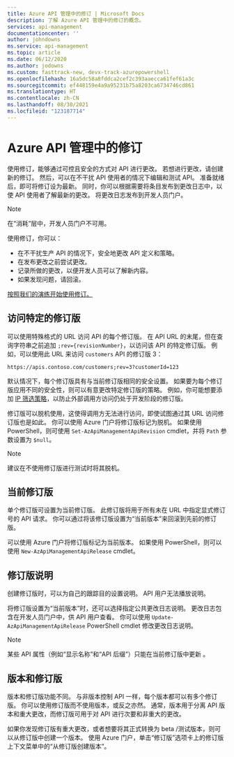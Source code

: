 ```yaml
---
title: Azure API 管理中的修订 | Microsoft Docs
description: 了解 Azure API 管理中的修订的概念。
services: api-management
documentationcenter: ''
author: johndowns
ms.service: api-management
ms.topic: article
ms.date: 06/12/2020
ms.author: jodowns
ms.custom: fasttrack-new, devx-track-azurepowershell
ms.openlocfilehash: 16a5dc58a8fddca2cef2c393aaecca61fef61a3c
ms.sourcegitcommit: ef448159e4a9a95231b75a8203ca6734746cd861
ms.translationtype: HT
ms.contentlocale: zh-CN
ms.lasthandoff: 08/30/2021
ms.locfileid: "123187714"
---
```

# <a name="revisions-in-azure-api-management"></a>Azure API 管理中的修订

使用修订，能够通过可控且安全的方式对 API 进行更改。 若想进行更改，请创建新的修订。 然后，可以在不干扰 API 使用者的情况下编辑和测试 API。 准备就绪后，即可将修订设为最新。 同时，你可以根据需要将条目发布到更改日志中，以使 API 使用者了解最新的更改。 将更改日志发布到开发人员门户。

> [!NOTE]
> 在“消耗”层中，开发人员门户不可用。

使用修订，你可以：

- 在不干扰生产 API 的情况下，安全地更改 API 定义和策略。
- 在发布更改之前尝试更改。
- 记录所做的更改，以便开发人员可以了解新内容。
- 如果发现问题，请回滚。

[按照我们的演练开始使用修订。](./api-management-get-started-revise-api.md)

## <a name="accessing-specific-revisions"></a>访问特定的修订版

可以使用特殊格式的 URL 访问 API 的每个修订版。 在 API URL 的末尾，但在查询字符串之前追加 `;rev={revisionNumber}`，以访问该 API 的特定修订版。 例如，可以使用此 URL 来访问 `customers` API 的修订版 3：

`https://apis.contoso.com/customers;rev=3?customerId=123`

默认情况下，每个修订版具有与当前修订版相同的安全设置。 如果要为每个修订版应用不同的安全性，则可以有意更改特定修订版的策略。 例如，你可能想要添加 [IP 筛选策略](./api-management-access-restriction-policies.md#RestrictCallerIPs)，以防止外部调用方访问仍处于开发阶段的修订版。

修订版可以脱机使用，这使得调用方无法进行访问，即使试图通过其 URL 访问修订版也是如此。 你可以使用 Azure 门户将修订版标记为脱机。 如果使用 PowerShell，则可使用 `Set-AzApiManagementApiRevision` cmdlet，并将 `Path` 参数设置为 `$null`。

> [!NOTE]
> 建议在不使用修订版进行测试时将其脱机。

## <a name="current-revision"></a>当前修订版

单个修订版可设置为当前修订版。 此修订版将用于所有未在 URL 中指定显式修订号的 API 请求。 你可以通过将该修订版设置为“当前版本”来回滚到先前的修订版。

可以使用 Azure 门户将修订版标记为当前版本。 如果使用 PowerShell，则可以使用 `New-AzApiManagementApiRelease` cmdlet。

## <a name="revision-descriptions"></a>修订版说明

创建修订版时，可以为自己的跟踪目的设置说明。 API 用户无法播放说明。

将修订版设置为“当前版本”时，还可以选择指定公共更改日志说明。 更改日志包含在开发人员门户中，供 API 用户查看。 你可以使用 `Update-AzApiManagementApiRelease` PowerShell cmdlet 修改更改日志说明。

> [!NOTE]
> 某些 API 属性（例如“显示名称”和“API 后缀”）只能在当前修订版中更新 。

## <a name="versions-and-revisions"></a>版本和修订版

版本和修订版功能不同。 与非版本控制 API 一样，每个版本都可以有多个修订版。 你可以使用修订版而不使用版本，或反之亦然。 通常，版本用于分离 API 版本和重大更改，而修订版可用于对 API 进行次要和非重大的更改。

如果你发现修订版有重大更改，或者想要将其正式转换为 beta /测试版本，则可以从修订版中创建一个版本。 使用 Azure 门户，单击“修订版”选项卡上的修订版上下文菜单中的“从修订版创建版本”。
